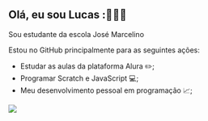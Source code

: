 ## Olá, eu sou Lucas :🙌🙌🙌
Sou estudante da escola José Marcelino

Estou no GitHub principalmente para as seguintes ações:
- Estudar as aulas da plataforma Alura ✏️;
- Programar Scratch e JavaScript 💻;
- Meu desenvolvimento pessoal em programação 📈;


 ![](https://encrypted-tbn0.gstatic.com/images?q=tbn:ANd9GcRBs4rvCE08pl7RsDheCAv2vqTy7JWhOVOKsQ&s)

